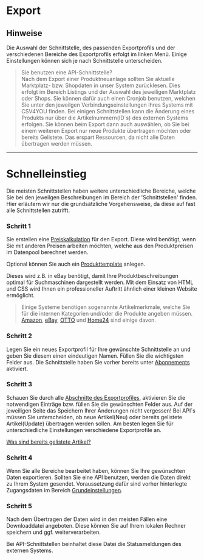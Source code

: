 # Export


## Hinweise

Die Auswahl der Schnittstelle, des passenden Exportprofils und der verschiedenen Bereiche des Exportprofils erfolgt im linken Menü. Einige Einstellungen können sich je nach Schnittstelle unterscheiden.

> Sie benutzen eine API-Schnittstelle?<br>
> Nach dem Export einer Produktneuanlage sollten Sie aktuelle Marktplatz- bzw. Shopdaten in unser System zurücklesen. Dies erfolgt im Bereich Listings und der Auswahl des jeweiligen Marktplatz oder Shops. Sie können dafür auch einen Cronjob benutzen, welchen Sie unter den jeweilgen Verbindungseinstellungen Ihres Systems mit CSV4YOU finden.
> Bei einigen Schnittstellen kann die Änderung eines Produkts nur über die Artikelnummern(ID´s) des externen Systems erfolgen. Sie können beim Export dann auch auswählen, ob Sie bei einem weiteren Export nur neue Produkte übertragen möchten oder bereits Gelistete. Das erspart Ressourcen, da nicht alle Daten übertragen werden müssen.

---

# Schnelleinstieg

Die meisten Schnittstellen haben weitere unterschiedliche Bereiche, welche Sie bei den jeweilgen Beschreibungen im Bereich der 'Schnittstellen' finden.
Hier erläutern wir nur die grundsätzliche Vorgehensweise, da diese auf fast alle Schnittstellen zutrifft.


### Schritt 1
Sie erstellen eine [Preiskalkulation](/export/pricecalculation) für den Export. Diese wird benötigt, wenn Sie mit anderen Preisen arbeiten möchten, welche aus den Produktpreisen im Datenpool berechnet werden.

Optional können Sie auch ein [Produkttemplate](/export/templates) anlegen.

Dieses wird z.B. in eBay benötigt, damit Ihre Produktbeschreibungen optimal für Suchmaschinen dargestellt werden. 
Mit dem Einsatz von HTML und CSS wird Ihnen ein professioneller Auftritt ähnlich einer kleinen Website ermöglicht.

> Einige Systeme benötigen sogenannte Artikelmerkmale, welche Sie für die internen Kategorien und/oder die Produkte angeben müssen. 
[Amazon](/interface/marketplace/amazon?id=artikelmerkmale), [eBay](/interface/marketplace/ebay?id=artikelmerkmale), [OTTO](/interface/marketplace/otto?id=artikelmerkmale) und [Home24](/interface/marketplace/home24?id=artikelmerkmale) sind einige davon.


### Schritt 2
Legen Sie ein neues Exportprofil für Ihre gewünschte Schnittstelle an und geben Sie diesem einen eindeutigen Namen. Füllen Sie die wichtigsten Felder aus.
Die Schnittstelle haben Sie vorher bereits unter [Abonnements](/account/abonnements) aktiviert.

### Schritt 3
Schauen Sie durch alle [Abschnitte des Exportprofiles](/export/interface), aktivieren Sie die notwendigen Einträge bzw. füllen Sie die gewünschten Felder aus. Auf der jeweiligen Seite das Speichern Ihrer Änderungen nicht vergessen!
Bei API´s müssen Sie unterscheiden, ob neue Artikel(Neu) oder bereits gelistete Artikel(Update) übertragen werden sollen. Am besten legen Sie für unterschiedliche Einstellungen verschiedene Exportprofile an.

[Was sind bereits gelistete Artikel?](/general/api?id=aktuelle-api-listings-abrufen)

### Schritt 4
Wenn Sie alle Bereiche bearbeitet haben, können Sie Ihre gewünschten Daten exportieren. Sollten Sie eine API benutzen, werden die Daten direkt zu Ihrem System gesendet. Voraussetzung dafür sind vorher hinterlegte Zugangsdaten im Bereich [Grundeinstellungen](/account/settings).

### Schritt 5
Nach dem Übertragen der Daten wird in den meisten Fällen eine Downloaddatei angeboten. Diese können Sie auf Ihrem lokalen Rechner speichern und ggf. weiterverarbeiten.

Bei API-Schnittstellen beinhaltet diese Datei die Statusmeldungen des externen Systems.
